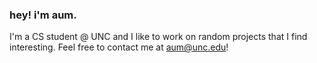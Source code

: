 ### hey! i'm aum.

I'm a CS student @ UNC and I like to work on random projects that I find interesting. Feel free to contact me at aum@unc.edu!
